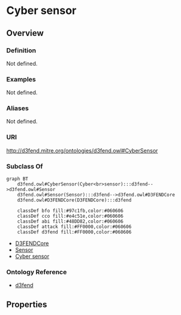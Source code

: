 # Cyber sensor

## Overview

### Definition
Not defined.

### Examples
Not defined.

### Aliases
Not defined.

### URI
http://d3fend.mitre.org/ontologies/d3fend.owl#CyberSensor

### Subclass Of
```mermaid
graph BT
    d3fend.owl#CyberSensor(Cyber<br>sensor):::d3fend-->d3fend.owl#Sensor
    d3fend.owl#Sensor(Sensor):::d3fend-->d3fend.owl#D3FENDCore
    d3fend.owl#D3FENDCore(D3FENDCore):::d3fend
    
    classDef bfo fill:#97c1fb,color:#060606
    classDef cco fill:#e4c51e,color:#060606
    classDef abi fill:#48DD82,color:#060606
    classDef attack fill:#FF0000,color:#060606
    classDef d3fend fill:#FF0000,color:#060606
```

- [D3FENDCore](/docs/ontology/reference/model/D3FENDCore/D3FENDCore.md)
- [Sensor](/docs/ontology/reference/model/D3FENDCore/Sensor/Sensor.md)
- [Cyber sensor](/docs/ontology/reference/model/D3FENDCore/Sensor/Cyber%20sensor/Cyber%20sensor.md)


### Ontology Reference
- [d3fend](http://d3fend.mitre.org/ontologies/d3fend.owl#)

## Properties
